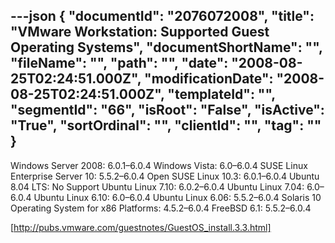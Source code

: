 ---json
{
  "documentId": "2076072008",
  "title": "VMware Workstation: Supported Guest Operating Systems",
  "documentShortName": "",
  "fileName": "",
  "path": "",
  "date": "2008-08-25T02:24:51.000Z",
  "modificationDate": "2008-08-25T02:24:51.000Z",
  "templateId": "",
  "segmentId": "66",
  "isRoot": "False",
  "isActive": "True",
  "sortOrdinal": "",
  "clientId": "",
  "tag": ""
}
---

Windows Server 2008: 6.0.1–6.0.4
Windows Vista: 6.0–6.0.4
SUSE Linux Enterprise Server 10: 5.5.2–6.0.4
Open SUSE Linux 10.3: 6.0.1–6.0.4
Ubuntu 8.04 LTS: No Support
Ubuntu Linux 7.10: 6.0.2–6.0.4
Ubuntu Linux 7.04: 6.0–6.0.4
Ubuntu Linux 6.10: 6.0–6.0.4
Ubuntu Linux 6.06: 5.5.2–6.0.4
Solaris 10 Operating System for x86 Platforms: 4.5.2–6.0.4
FreeBSD 6.1: 5.5.2–6.0.4

[http://pubs.vmware.com/guestnotes/GuestOS_install.3.3.html]
